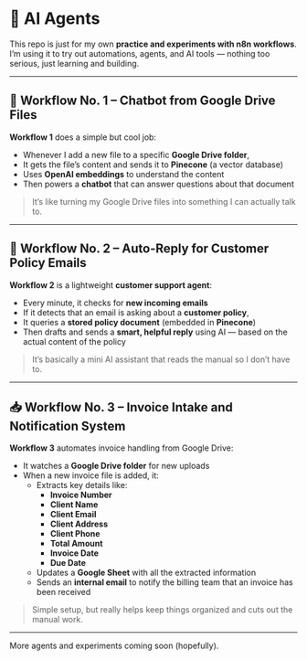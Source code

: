 # 🧾 AI Agents

This repo is just for my own **practice and experiments with n8n workflows**.  
I’m using it to try out automations, agents, and AI tools — nothing too serious, just learning and building.

---

## 🤖 Workflow No. 1 – Chatbot from Google Drive Files

**Workflow 1** does a simple but cool job:

- Whenever I add a new file to a specific **Google Drive folder**,  
- It gets the file’s content and sends it to **Pinecone** (a vector database)  
- Uses **OpenAI embeddings** to understand the content  
- Then powers a **chatbot** that can answer questions about that document

> It’s like turning my Google Drive files into something I can actually talk to.

---

## 🛟 Workflow No. 2 – Auto-Reply for Customer Policy Emails

**Workflow 2** is a lightweight **customer support agent**:

- Every minute, it checks for **new incoming emails**
- If it detects that an email is asking about a **customer policy**,  
- It queries a **stored policy document** (embedded in **Pinecone**)  
- Then drafts and sends a **smart, helpful reply** using AI — based on the actual content of the policy

> It’s basically a mini AI assistant that reads the manual so I don’t have to.

---

## 📥 Workflow No. 3 – Invoice Intake and Notification System

**Workflow 3** automates invoice handling from Google Drive:

- It watches a **Google Drive folder** for new uploads  
- When a new invoice file is added, it:
  - Extracts key details like:
    - **Invoice Number**
    - **Client Name**
    - **Client Email**
    - **Client Address**
    - **Client Phone**
    - **Total Amount**
    - **Invoice Date**
    - **Due Date**
  - Updates a **Google Sheet** with all the extracted information  
  - Sends an **internal email** to notify the billing team that an invoice has been received

> Simple setup, but really helps keep things organized and cuts out the manual work.

---

More agents and experiments coming soon (hopefully).
